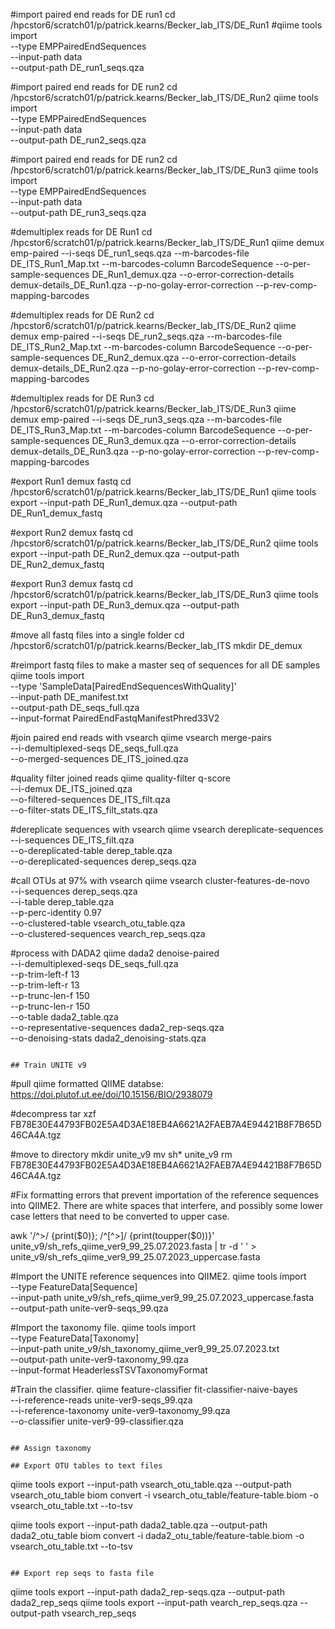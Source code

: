 #import paired end reads for DE run1
cd /hpcstor6/scratch01/p/patrick.kearns/Becker_lab_ITS/DE_Run1
#qiime tools import \
--type EMPPairedEndSequences \
  --input-path data \
 --output-path DE_run1_seqs.qza
  
#import paired end reads for DE run2
cd /hpcstor6/scratch01/p/patrick.kearns/Becker_lab_ITS/DE_Run2
qiime tools import \
  --type EMPPairedEndSequences \
  --input-path data \
  --output-path DE_run2_seqs.qza
  
#import paired end reads for DE run2
cd /hpcstor6/scratch01/p/patrick.kearns/Becker_lab_ITS/DE_Run3
qiime tools import \
  --type EMPPairedEndSequences \
  --input-path data \
  --output-path DE_run3_seqs.qza
  
#demultiplex reads for DE Run1
cd /hpcstor6/scratch01/p/patrick.kearns/Becker_lab_ITS/DE_Run1
qiime demux emp-paired  --i-seqs DE_run1_seqs.qza  --m-barcodes-file DE_ITS_Run1_Map.txt  --m-barcodes-column BarcodeSequence --o-per-sample-sequences DE_Run1_demux.qza   --o-error-correction-details demux-details_DE_Run1.qza   --p-no-golay-error-correction   --p-rev-comp-mapping-barcodes

#demultiplex reads for DE Run2
cd /hpcstor6/scratch01/p/patrick.kearns/Becker_lab_ITS/DE_Run2
qiime demux emp-paired  --i-seqs DE_run2_seqs.qza  --m-barcodes-file DE_ITS_Run2_Map.txt  --m-barcodes-column BarcodeSequence   --o-per-sample-sequences DE_Run2_demux.qza   --o-error-correction-details demux-details_DE_Run2.qza   --p-no-golay-error-correction   --p-rev-comp-mapping-barcodes

#demultiplex reads for DE Run3
cd /hpcstor6/scratch01/p/patrick.kearns/Becker_lab_ITS/DE_Run3
qiime demux emp-paired  --i-seqs DE_run3_seqs.qza  --m-barcodes-file DE_ITS_Run3_Map.txt  --m-barcodes-column BarcodeSequence   --o-per-sample-sequences DE_Run3_demux.qza   --o-error-correction-details demux-details_DE_Run3.qza   --p-no-golay-error-correction   --p-rev-comp-mapping-barcodes 
  
#export Run1 demux fastq 
cd /hpcstor6/scratch01/p/patrick.kearns/Becker_lab_ITS/DE_Run1
qiime tools export --input-path DE_Run1_demux.qza --output-path DE_Run1_demux_fastq
 
#export Run2 demux fastq 
cd /hpcstor6/scratch01/p/patrick.kearns/Becker_lab_ITS/DE_Run2
qiime tools export --input-path DE_Run2_demux.qza --output-path DE_Run2_demux_fastq
 
#export Run3 demux fastq 
cd /hpcstor6/scratch01/p/patrick.kearns/Becker_lab_ITS/DE_Run3
qiime tools export --input-path DE_Run3_demux.qza --output-path DE_Run3_demux_fastq
  
#move all fastq files into a single folder
cd /hpcstor6/scratch01/p/patrick.kearns/Becker_lab_ITS
mkdir DE_demux

#reimport fastq files to make a master seq of sequences for all DE samples
qiime tools import \
 --type 'SampleData[PairedEndSequencesWithQuality]' \
  --input-path DE_manifest.txt \
  --output-path DE_seqs_full.qza \
  --input-format PairedEndFastqManifestPhred33V2

#join paired end reads with vsearch
qiime vsearch merge-pairs \
  --i-demultiplexed-seqs DE_seqs_full.qza \
  --o-merged-sequences DE_ITS_joined.qza 
 
#quality filter joined reads
qiime quality-filter q-score \
--i-demux  DE_ITS_joined.qza \
--o-filtered-sequences  DE_ITS_filt.qza \
--o-filter-stats  DE_ITS_filt_stats.qza 

#dereplicate sequences with vsearch
qiime vsearch dereplicate-sequences \
--i-sequences DE_ITS_filt.qza \
--o-dereplicated-table derep_table.qza \
--o-dereplicated-sequences derep_seqs.qza

#call OTUs at 97% with vsearch
 qiime vsearch cluster-features-de-novo \
  --i-sequences derep_seqs.qza \
  --i-table derep_table.qza \
  --p-perc-identity 0.97 \
  --o-clustered-table vsearch_otu_table.qza \
  --o-clustered-sequences vearch_rep_seqs.qza

#process with DADA2
qiime dada2 denoise-paired \
 --i-demultiplexed-seqs DE_seqs_full.qza \
  --p-trim-left-f 13 \
  --p-trim-left-r 13 \
  --p-trunc-len-f 150 \
  --p-trunc-len-r 150 \
  --o-table dada2_table.qza \
 --o-representative-sequences dada2_rep-seqs.qza \
 --o-denoising-stats dada2_denoising-stats.qza
```

## Train UNITE v9 
```
#pull qiime formatted QIIME databse: https://doi.plutof.ut.ee/doi/10.15156/BIO/2938079

#decompress
tar xzf FB78E30E44793FB02E5A4D3AE18EB4A6621A2FAEB7A4E94421B8F7B65D46CA4A.tgz

#move to directory
mkdir unite_v9
mv sh* unite_v9
rm FB78E30E44793FB02E5A4D3AE18EB4A6621A2FAEB7A4E94421B8F7B65D46CA4A.tgz

#Fix formatting errors that prevent importation of the reference sequences into QIIME2. There are white spaces that interfere, and possibly some lower case letters that need to be converted to upper case.

awk '/^>/ {print($0)}; /^[^>]/ {print(toupper($0))}' unite_v9/sh_refs_qiime_ver9_99_25.07.2023.fasta | tr -d ' ' > unite_v9/sh_refs_qiime_ver9_99_25.07.2023_uppercase.fasta

#Import the UNITE reference sequences into QIIME2.
qiime tools import \
--type FeatureData[Sequence] \
--input-path unite_v9/sh_refs_qiime_ver9_99_25.07.2023_uppercase.fasta \
--output-path unite-ver9-seqs_99.qza

#Import the taxonomy file.
qiime tools import \
--type FeatureData[Taxonomy] \
--input-path unite_v9/sh_taxonomy_qiime_ver9_99_25.07.2023.txt \
--output-path unite-ver9-taxonomy_99.qza \
--input-format HeaderlessTSVTaxonomyFormat

#Train the classifier.
qiime feature-classifier fit-classifier-naive-bayes \
--i-reference-reads unite-ver9-seqs_99.qza \
--i-reference-taxonomy unite-ver9-taxonomy_99.qza \
--o-classifier unite-ver9-99-classifier.qza
```

## Assign taxonomy
```

```
## Export OTU tables to text files
```
qiime tools export --input-path  vsearch_otu_table.qza --output-path vsearch_otu_table
biom convert -i vsearch_otu_table/feature-table.biom -o vsearch_otu_table.txt --to-tsv

qiime tools export --input-path  dada2_table.qza --output-path dada2_otu_table
biom convert -i dada2_otu_table/feature-table.biom -o vsearch_otu_table.txt --to-tsv
```

## Export rep seqs to fasta file
```
qiime tools export --input-path dada2_rep-seqs.qza  --output-path dada2_rep_seqs
qiime tools export --input-path vearch_rep_seqs.qza  --output-path vsearch_rep_seqs

  